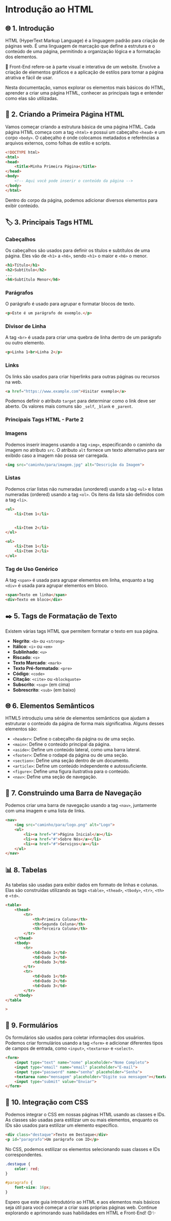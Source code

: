 # Introdução ao HTML 

## 🌐 1. Introdução

HTML (HyperText Markup Language) é a linguagem padrão para criação de páginas web. É uma linguagem de marcação que define a estrutura e o conteúdo de uma página, permitindo a organização lógica e a formatação dos elementos.

🎨 Front-End refere-se à parte visual e interativa de um website. Envolve a criação de elementos gráficos e a aplicação de estilos para tornar a página atrativa e fácil de usar.

Nesta documentação, vamos explorar os elementos mais básicos do HTML, aprender a criar uma página HTML, conhecer as principais tags e entender como elas são utilizadas.

## 🏁 2. Criando a Primeira Página HTML

Vamos começar criando a estrutura básica de uma página HTML. Cada página HTML começa com a tag `<html>` e possui um cabeçalho `<head>` e um corpo `<body>`. O cabeçalho é onde colocamos metadados e referências a arquivos externos, como folhas de estilo e scripts.

```html
<!DOCTYPE html>
<html>
<head>
    <title>Minha Primeira Página</title>
</head>
<body>
    <!-- Aqui você pode inserir o conteúdo da página -->
</body>
</html>
```

Dentro do corpo da página, podemos adicionar diversos elementos para exibir conteúdo.

## 🏷️ 3. Principais Tags HTML

### Cabeçalhos

Os cabeçalhos são usados para definir os títulos e subtítulos de uma página. Eles vão de `<h1>` a `<h6>`, sendo `<h1>` o maior e `<h6>` o menor.

```html
<h1>Título</h1>
<h2>Subtítulo</h2>
...
<h6>Subtítulo Menor</h6>
```

### Parágrafos

O parágrafo é usado para agrupar e formatar blocos de texto.

```html
<p>Este é um parágrafo de exemplo.</p>
```

### Divisor de Linha

A tag `<br>` é usada para criar uma quebra de linha dentro de um parágrafo ou outro elemento.

```html
<p>Linha 1<br>Linha 2</p>
```

### Links

Os links são usados para criar hiperlinks para outras páginas ou recursos na web.

```html
<a href="https://www.example.com">Visitar exemplo</a>
```

Podemos definir o atributo `target` para determinar como o link deve ser aberto. Os valores mais comuns são `_self`, `_blank` e `_parent`.

### Principais Tags HTML - Parte 2

### Imagens

Podemos inserir imagens usando a tag `<img>`, especificando o caminho da imagem no atributo `src`. O atributo `alt` fornece um texto alternativo para ser exibido caso a imagem não possa ser carregada.

```html
<img src="caminho/para/imagem.jpg" alt="Descrição da Imagem">
```

### Listas

Podemos criar listas não numeradas (unordered) usando a tag `<ul>` e listas numeradas (ordered) usando a tag `<ol>`. Os itens da lista são definidos com a tag `<li>`.

```html
<ul>
    <li>Item 1</li>


    <li>Item 2</li>
</ul>

<ol>
    <li>Item 1</li>
    <li>Item 2</li>
</ol>
```

### Tag de Uso Genérico

A tag `<span>` é usada para agrupar elementos em linha, enquanto a tag `<div>` é usada para agrupar elementos em bloco.

```html
<span>Texto em linha</span>
<div>Texto em bloco</div>
```

## ✒️ 5. Tags de Formatação de Texto

Existem várias tags HTML que permitem formatar o texto em sua página.

- **Negrito**: `<b>` ou `<strong>`
- **Itálico**: `<i>` ou `<em>`
- **Sublinhado**: `<u>`
- **Riscado**: `<s>`
- **Texto Marcado**: `<mark>`
- **Texto Pré-formatado**: `<pre>`
- **Código**: `<code>`
- **Citação**: `<cite>` ou `<blockquote>`
- **Subscrito**: `<sup>` (em cima)
- **Sobrescrito**: `<sub>` (em baixo)

## 🌐 6. Elementos Semânticos

HTML5 introduziu uma série de elementos semânticos que ajudam a estruturar o conteúdo da página de forma mais significativa. Alguns desses elementos são:

- `<header>`: Define o cabeçalho da página ou de uma seção.
- `<main>`: Define o conteúdo principal da página.
- `<aside>`: Define um conteúdo lateral, como uma barra lateral.
- `<footer>`: Define o rodapé da página ou de uma seção.
- `<section>`: Define uma seção dentro de um documento.
- `<article>`: Define um conteúdo independente e autossuficiente.
- `<figure>`: Define uma figura ilustrativa para o conteúdo.
- `<nav>`: Define uma seção de navegação.

## 🚀 7. Construindo uma Barra de Navegação

Podemos criar uma barra de navegação usando a tag `<nav>`, juntamente com uma imagem e uma lista de links.

```html
<nav>
    <img src="caminho/para/logo.png" alt="Logo">
    <ul>
        <li><a href="#">Página Inicial</a></li>
        <li><a href="#">Sobre Nós</a></li>
        <li><a href="#">Serviços</a></li>
    </ul>
</nav>
```

## 📊 8. Tabelas

As tabelas são usadas para exibir dados em formato de linhas e colunas. Elas são construídas utilizando as tags `<table>`, `<thead>`, `<tbody>`, `<tr>`, `<th>` e `<td>`.

```html
<table>
    <thead>
        <tr>
            <th>Primeira Coluna</th>
            <th>Segunda Coluna</th>
            <th>Terceira Coluna</th>
        </tr>
    </thead>
    <tbody>
        <tr>
            <td>Dado 1</td>
            <td>Dado 2</td>
            <td>Dado 3</td>
        </tr>
        <tr>
            <td>Dado 1</td>
            <td>Dado 2</td>
            <td>Dado 3</td>
        </tr>
    </tbody>
</table

>
```

## 📝 9. Formulários

Os formulários são usados para coletar informações dos usuários. Podemos criar formulários usando a tag `<form>` e adicionar diferentes tipos de campos de entrada, como `<input>`, `<textarea>` e `<select>`.

```html
<form>
    <input type="text" name="nome" placeholder="Nome Completo">
    <input type="email" name="email" placeholder="E-mail">
    <input type="password" name="senha" placeholder="Senha">
    <textarea name="mensagem" placeholder="Digite sua mensagem"></textarea>
    <input type="submit" value="Enviar">
</form>
```

## 💅 10. Integração com CSS

Podemos integrar o CSS em nossas páginas HTML usando as classes e IDs. As classes são usadas para estilizar um ou mais elementos, enquanto os IDs são usados para estilizar um elemento específico.

```html
<div class="destaque">Texto em Destaque</div>
<p id="paragrafo">Um parágrafo com ID</p>
```

No CSS, podemos estilizar os elementos selecionando suas classes e IDs correspondentes.

```css
.destaque {
    color: red;
}

#paragrafo {
    font-size: 16px;
}
```

Espero que este guia introdutório ao HTML e aos elementos mais básicos seja útil para você começar a criar suas próprias páginas web. Continue explorando e aprimorando suas habilidades em HTML e Front-End! 😊✨
